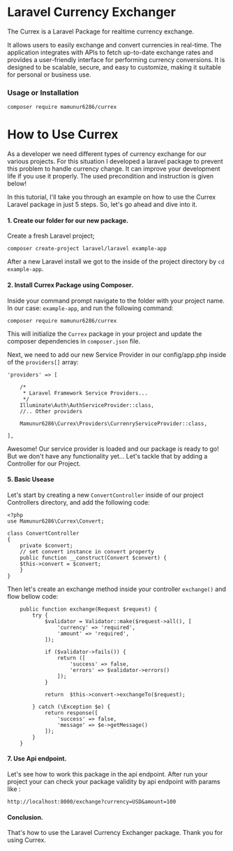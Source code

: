 # Laravel Currency Exchanger
The Currex is a Laravel Package for realtime currency exchange.

It allows users to easily exchange and convert currencies in real-time. The application integrates with APIs to fetch up-to-date exchange rates and provides a user-friendly interface for performing currency conversions. It is designed to be scalable, secure, and easy to customize, making it suitable for personal or business use.

### Usage or Installation 
```
composer require mamunur6286/currex
```

# How to Use Currex
As a developer we need different types of currency exchange for our various projects. For this situation I developed a laravel package to prevent this problem to handle currency change. It can improve your development life if you use it properly. The used precondition and instruction is given below!

In this tutorial, I'll take you through an example on how to use the Currex Laravel package in just 5 steps. So, let's go ahead and dive into it.

#### 1. Create our folder for our new package.

Create a fresh Laravel project;

```
composer create-project laravel/laravel example-app
```

After a new Laravel install we got to the inside of the project directory by ` cd example-app `.

#### 2. Install Currex Package using Composer.

Inside your command prompt navigate to the folder with your project name. In our case: `example-app`, and run the following command:

```
composer require mamunur6286/currex
```

This will initialize the `Currex` package in your project and update the composer dependencies in `composer.json` file.

Next, we need to add our new Service Provider in our config/app.php inside of the `providers[]` array:

```
'providers' => [

    /*
     * Laravel Framework Service Providers...
     */
    Illuminate\Auth\AuthServiceProvider::class,
    //.. Other providers
    
    Mamunur6286\Currex\Providers\CurrenryServiceProvider::class,

],
```

Awesome! Our service provider is loaded and our package is ready to go! But we don't have any functionality yet... Let's tackle that by adding a Controller for our Project.

#### 5. Basic Usease

Let's start by creating a new `ConvertController` inside of our project Controllers directory, and add the following code:

```
<?php
use Mamunur6286\Currex\Convert;

class ConvertController
{
    private $convert;
    // set convert instance in convert property
    public function __construct(Convert $convert) {
	$this->convert = $convert;
    }
}

```
Then let's create an exchange method inside your controller `exchange()` and flow bellow code:

```
    public function exchange(Request $request) {
        try {
            $validator = Validator::make($request->all(), [
                'currency' => 'required',
                'amount' => 'required',
            ]);
        
            if ($validator->fails()) {
                return ([
                    'success' => false,
                    'errors' => $validator->errors()
                ]);
            }

            return  $this->convert->exchangeTo($request);

        } catch (\Exception $e) {
            return response([
                'success' => false,
                'message' => $e->getMessage()
            ]);
        }
    }
```

#### 7. Use Api endpoint. 
Let's see how to work this package in the api endpoint. After run your project your can check your package validity by api endpoint with params like :

```
http://localhost:8000/exchange?currency=USD&amount=100
```


#### Conclusion. 
That's how to use the Laravel Currency Exchanger package. Thank you for using Currex. 
